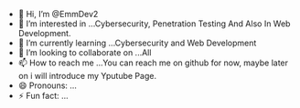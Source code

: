 - 👋 Hi, I’m @EmmDev2
- 👀 I’m interested in ...Cybersecurity, Penetration Testing And Also In Web Development.
- 🌱 I’m currently learning ...Cybersecurity and Web Development
- 💞️ I’m looking to collaborate on ...All
- 📫 How to reach me ...You can reach me on github for now, maybe later on i will introduce my Yputube Page.
- 😄 Pronouns: ...
- ⚡ Fun fact: ...

<!---
EmmDev2/EmmDev2 is a ✨ special ✨ repository because its `README.md` (this file) appears on your GitHub profile.
You can click the Preview link to take a look at your changes.
--->
